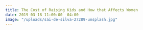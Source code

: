 ```yaml
---
title: The Cost of Raising Kids and How that Affects Women
date: 2019-03-18 11:00:00 -04:00
image: "/uploads/sai-de-silva-27289-unsplash.jpg"
---
```


